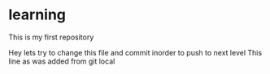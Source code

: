 # learning
This is my first repository

Hey lets try to change this file and commit inorder to push to next level
This line as was added from git local
